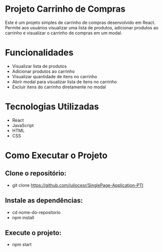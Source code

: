 # Projeto Carrinho de Compras

Este é um projeto simples de carrinho de compras desenvolvido em React. Permite aos usuários visualizar uma lista de produtos, adicionar produtos ao carrinho e visualizar o carrinho de compras em um modal.

# Funcionalidades

- Visualizar lista de produtos
- Adicionar produtos ao carrinho
- Visualizar quantidade de itens no carrinho
- Abrir modal para visualizar lista de itens no carrinho
- Excluir itens do carrinho diretamente no modal

# Tecnologias Utilizadas
  - React
  - JavaScript
  - HTML
  - CSS

# Como Executar o Projeto

## Clone o repositório: 
  - git clone https://github.com/juliocesr/SinglePage-Application-PTI<br>
## Instale as dependências: 
  - cd nome-do-repositorio
  - npm install
## Execute o projeto: 
  - npm start

